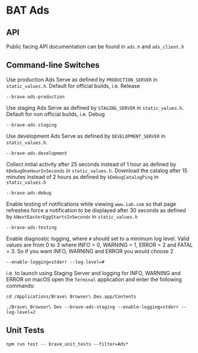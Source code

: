 # BAT Ads

## API

Public facing API documentation can be found in `ads.h` and `ads_client.h`

## Command-line Switches

Use production Ads Serve as defined by `PRODUCTION_SERVER` in `static_values.h`. Default for official builds, i.e. Release

```
--brave-ads-production
```

Use staging Ads Serve as defined by `STAGING_SERVER` in `static_values.h`.
Default for non official builds, i.e. Debug

```
--brave-ads-staging
```

Use development Ads Serve as defined by `DEVELOPMENT_SERVER` in `static_values.h`.

```
--brave-ads-development
```

Collect initial activity after 25 seconds instead of 1 hour as defined by
`kDebugOneHourInSeconds` in `static_values.h`. Download the catalog after 15
minutes instead of 2 hours as defined by `kDebugCatalogPing` in
`static_values.h`

```
--brave-ads-debug
```

Enable testing of notifications while viewing `www.iab.com` so that page
refreshes force a notification to be displayed after 30 seconds as defined by
`kNextEasterEggStartsInSeconds` in `static_values.h`

```
--brave-ads-testing
```

Enable diagnostic logging, where `#` should set to a minimum log level. Valid
values are from 0 to 3 where INFO = 0, WARNING = 1, ERROR = 2 and FATAL = 3. So
if you want INFO, WARNING and ERROR you would choose 2

```
--enable-logging=stderr --log-level=#
```

i.e. to launch using Staging Server and logging for INFO, WARNING and ERROR on
macOS open the `Terminal` application and enter the following commands:

```
cd /Applications/Brave\ Browser\ Dev.app/Contents

./Brave\ Browser\ Dev --brave-ads-staging --enable-logging=stderr --log-level=2
```

## Unit Tests

```
npm run test -- brave_unit_tests --filter=Ads*
```
